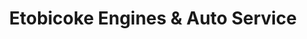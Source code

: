 ---
title: "Etobicoke Engines & Auto Service"
url: /toronto/etobicoke-engines-and-auto-service/
shop: car repair
---
